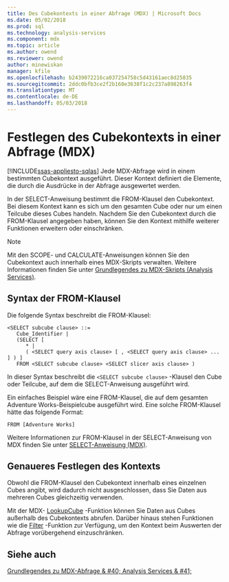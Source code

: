 ```yaml
---
title: Des Cubekontexts in einer Abfrage (MDX) | Microsoft Docs
ms.date: 05/02/2018
ms.prod: sql
ms.technology: analysis-services
ms.component: mdx
ms.topic: article
ms.author: owend
ms.reviewer: owend
author: minewiskan
manager: kfile
ms.openlocfilehash: b2439072216ca037254758c5d43161aec8d25835
ms.sourcegitcommit: 2ddc0bfb3ce2f2b160e3638f1c2c237a898263f4
ms.translationtype: MT
ms.contentlocale: de-DE
ms.lasthandoff: 05/03/2018
---
```

# <a name="establishing-cube-context-in-a-query-mdx"></a>Festlegen des Cubekontexts in einer Abfrage (MDX)
[!INCLUDE[ssas-appliesto-sqlas](../../../includes/ssas-appliesto-sqlas.md)]
  Jede MDX-Abfrage wird in einem bestimmten Cubekontext ausgeführt. Dieser Kontext definiert die Elemente, die durch die Ausdrücke in der Abfrage ausgewertet werden.  
  
 In der SELECT-Anweisung bestimmt die FROM-Klausel den Cubekontext. Bei diesem Kontext kann es sich um den gesamten Cube oder nur um einen Teilcube dieses Cubes handeln. Nachdem Sie den Cubekontext durch die FROM-Klausel angegeben haben, können Sie den Kontext mithilfe weiterer Funktionen erweitern oder einschränken.  
  
> [!NOTE]  
>  Mit den SCOPE- und CALCULATE-Anweisungen können Sie den Cubekontext auch innerhalb eines MDX-Skripts verwalten. Weitere Informationen finden Sie unter [Grundlegendes zu MDX-Skripts &#40;Analysis Services&#41;](../../../analysis-services/multidimensional-models/mdx/mdx-scripting-fundamentals-analysis-services.md).  
  
## <a name="from-clause-syntax"></a>Syntax der FROM-Klausel  
 Die folgende Syntax beschreibt die FROM-Klausel:  
  
```  
<SELECT subcube clause> ::=  
   Cube_Identifier |   
   (SELECT [  
      * |   
      ( <SELECT query axis clause> [ , <SELECT query axis clause> ... ] ) ]   
   FROM <SELECT subcube clause> <SELECT slicer axis clause> )  
```  
  
 In dieser Syntax beschreibt die `<SELECT subcube clause>` -Klausel den Cube oder Teilcube, auf dem die SELECT-Anweisung ausgeführt wird.  
  
 Ein einfaches Beispiel wäre eine FROM-Klausel, die auf dem gesamten Adventure Works-Beispielcube ausgeführt wird. Eine solche FROM-Klausel hätte das folgende Format:  
  
```  
FROM [Adventure Works]  
```  
  
 Weitere Informationen zur FROM-Klausel in der SELECT-Anweisung von MDX finden Sie unter [SELECT-Anweisung &#40;MDX&#41;](../../../mdx/mdx-data-manipulation-select.md).  
  
## <a name="refining-the-context"></a>Genaueres Festlegen des Kontexts  
 Obwohl die FROM-Klausel den Cubekontext innerhalb eines einzelnen Cubes angibt, wird dadurch nicht ausgeschlossen, dass Sie Daten aus mehreren Cubes gleichzeitig verwenden.  
  
 Mit der MDX- [LookupCube](../../../mdx/lookupcube-mdx.md) -Funktion können Sie Daten aus Cubes außerhalb des Cubekontexts abrufen. Darüber hinaus stehen Funktionen wie die [Filter](../../../mdx/filter-mdx.md) -Funktion zur Verfügung, um den Kontext beim Auswerten der Abfrage vorübergehend einzuschränken.  
  
## <a name="see-also"></a>Siehe auch  
 [Grundlegendes zu MDX-Abfrage & #40; Analysis Services & #41;](../../../analysis-services/multidimensional-models/mdx/mdx-query-fundamentals-analysis-services.md)  
  
  
